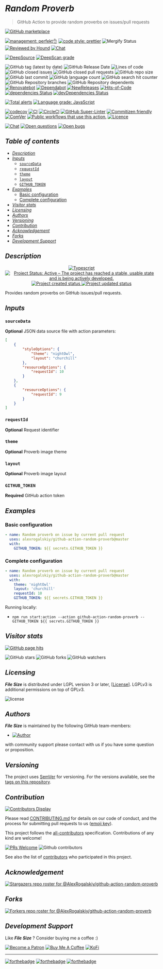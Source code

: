 # *Random Proverb*

> GitHub Action to provide random proverbs on issues/pull requests

[![GitHub marketplace](https://img.shields.io/badge/marketplacegithub-styled--random--proverb-blue?logo=github)](https://github.com/marketplace/actions/styled-random-proverb)

[![management: perfekt👌](https://img.shields.io/badge/management-perfekt👌-red.svg)](https://github.com/lekterable/perfekt)
[![code style: prettier](https://img.shields.io/badge/code_style-prettier-ff69b4.svg)](https://github.com/prettier/prettier)
![Mergify Status](https://img.shields.io/endpoint.svg?url=https://gh.mergify.io/badges/AlexRogalskiy/github-action-random-proverb)
[![Reviewed by Hound](https://img.shields.io/badge/Reviewed_by-Hound-8E64B0.svg)](https://houndci.com)
[![Chat](https://img.shields.io/badge/chat-discussions-success.svg)](https://github.com/AlexRogalskiy/github-action-random-proverb/discussions)

[![DeepSource](https://deepsource.io/gh/AlexRogalskiy/github-action-random-proverb.svg/?label=active+issues\&show_trend=true)](https://deepsource.io/gh/AlexRogalskiy/github-action-random-proverb/?ref=repository-badge)
[![DeepScan grade](https://deepscan.io/api/teams/11946/projects/16759/branches/365085/badge/grade.svg)](https://deepscan.io/dashboard#view=project\&tid=11946\&pid=16759\&bid=365085)

![GitHub tag (latest by date)](https://img.shields.io/github/v/tag/AlexRogalskiy/github-action-random-proverb)
![GitHub Release Date](https://img.shields.io/github/release-date/AlexRogalskiy/github-action-random-proverb)
![Lines of code](https://tokei.rs/b1/github/AlexRogalskiy/github-action-random-proverb?category=lines)
![GitHub closed issues](https://img.shields.io/github/issues-closed/AlexRogalskiy/github-action-random-proverb)
![GitHub closed pull requests](https://img.shields.io/github/issues-pr-closed/AlexRogalskiy/github-action-random-proverb)
![GitHub repo size](https://img.shields.io/github/repo-size/AlexRogalskiy/github-action-random-proverb)
![GitHub last commit](https://img.shields.io/github/last-commit/AlexRogalskiy/github-action-random-proverb)
![GitHub language count](https://img.shields.io/github/languages/count/AlexRogalskiy/github-action-random-proverb)
![GitHub search hit counter](https://img.shields.io/github/search/AlexRogalskiy/github-action-random-proverb/goto)
![GitHub Repository branches](https://badgen.net/github/branches/AlexRogalskiy/github-action-random-proverb)
![GitHub Repository dependents](https://badgen.net/github/dependents-repo/AlexRogalskiy/github-action-random-proverb)
[![Renovatebot](https://badgen.net/badge/renovate/enabled/green?cache=300)](https://renovatebot.com/)
[![Dependabot](https://img.shields.io/badge/dependabot-enabled-1f8ceb.svg?style=flat-square)](https://dependabot.com/)
[![NewReleases](https://newreleases.io/badge.svg)](https://newreleases.io/github/AlexRogalskiy/github-action-random-proverb)
[![Hits-of-Code](https://hitsofcode.com/github/alexrogalskiy/github-action-random-proverb?branch=master)](https://hitsofcode.com/github/alexrogalskiy/github-action-random-proverb?branch=master/view?branch=master)
[![dependencies Status](https://status.david-dm.org/gh/AlexRogalskiy/github-action-random-proverb.svg)](https://david-dm.org/AlexRogalskiy/github-action-random-proverb)
[![devDependencies Status](https://status.david-dm.org/gh/AlexRogalskiy/github-action-random-proverb.svg)](https://david-dm.org/AlexRogalskiy/github-action-random-proverb?type=dev)

[![Total alerts](https://img.shields.io/lgtm/alerts/g/AlexRogalskiy/github-action-random-proverb.svg?logo=lgtm\&logoWidth=18)](https://lgtm.com/projects/g/AlexRogalskiy/github-action-random-proverb/alerts/)
[![Language grade: JavaScript](https://img.shields.io/lgtm/grade/javascript/g/AlexRogalskiy/github-action-random-proverb.svg?logo=lgtm\&logoWidth=18)](https://lgtm.com/projects/g/AlexRogalskiy/github-action-random-proverb/context:javascript)

[![codecov](https://codecov.io/gh/AlexRogalskiy/github-action-random-proverb/branch/master/graph/badge.svg?token=sN03T2VTfV)](https://codecov.io/gh/AlexRogalskiy/github-action-random-proverb)
[![CI](https://github.com/AlexRogalskiy/github-action-random-proverb/workflows/CI/badge.svg)](https://github.com/AlexRogalskiy/github-action-random-proverb/actions/workflows/build.yml)
[![CircleCI](https://circleci.com/gh/AlexRogalskiy/github-action-random-proverb.svg?style=shield)](https://circleci.com/gh/AlexRogalskiy/github-action-random-proverb)
[![GitHub Super-Linter](https://github.com/AlexRogalskiy/github-action-random-proverb/workflows/Lint%20Code%20Base/badge.svg)](https://github.com/marketplace/actions/super-linter)
[![Commitizen friendly](https://img.shields.io/badge/commitizen-friendly-brightgreen.svg)](http://commitizen.github.io/cz-cli/)
[![ComVer](https://img.shields.io/badge/ComVer-compliant-brightgreen.svg)][repo]
[![Public workflows that use this action.][total_usages]][search_results]
[![Licence][license_id]][license_content]

[![Chat](https://img.shields.io/badge/chat-discussions-success.svg)](https://github.com/AlexRogalskiy/github-action-random-proverb/discussions)
[![Open questions](https://img.shields.io/badge/Open-questions-blue.svg?style=flat-curved)](https://github.com/AlexRogalskiy/github-action-random-proverb/labels/question)
[![Open bugs](https://img.shields.io/badge/Open-bugs-red.svg?style=flat-curved)](https://github.com/AlexRogalskiy/github-action-random-proverb/labels/bug)

## *Table of contents*

- [*Description*](#description)
- [*Inputs*](#inputs)
  - [`sourceData`](#sourcedata)
  - [`requestId`](#requestid)
  - [`theme`](#theme)
  - [`layout`](#layout)
  - [`GITHUB_TOKEN`](#github_token)
- [*Examples*](#examples)
  - [Basic configuration](#basic-configuration)
  - [Complete configuration](#complete-configuration)
- [*Visitor stats*](#visitor-stats)
- [*Licensing*](#licensing)
- [*Authors*](#authors)
- [*Versioning*](#versioning)
- [*Contribution*](#contribution)
- [*Acknowledgement*](#acknowledgement)
- [*Forks*](#forks)
- [*Development Support*](#development-support)

## *Description*

<p align="center" style="text-align:center;">
    <a href="https://www.typescriptlang.org/">
        <img src="https://img.shields.io/badge/typescript%20-%23323330.svg?&logo=typescript&logoColor=%23F7DF1E" alt="Typescript" />
    </a>
    <a href="https://www.repostatus.org/#active">
        <img src="https://img.shields.io/badge/Project%20Status-Active-brightgreen" alt="Project Status: Active – The project has reached a stable, usable state and is being actively developed." />
    </a>
    <a href="https://badges.pufler.dev">
        <img src="https://badges.pufler.dev/created/AlexRogalskiy/github-action-random-proverb" alt="Project created status" />
    </a>
    <a href="https://badges.pufler.dev">
        <img src="https://badges.pufler.dev/updated/AlexRogalskiy/github-action-random-proverb" alt="Project updated status" />
    </a>
</p>

Provides random proverbs on GitHub issues/pull requests.

## *Inputs*

### `sourceData`

**Optional** JSON data source file with action parameters:

```json
[
    {
        "styleOptions": {
            "theme": "nightOwl",
            "layout": "churchill"
        },
        "resourceOptions": {
            "requestId": 10
        }
    },
    {
        "resourceOptions": {
            "requestId": 9
        }
    }
]
```

### `requestId`

**Optional** Request identifier

### `theme`

**Optional** Proverb image theme

### `layout`

**Optional** Proverb image layout

### `GITHUB_TOKEN`

**Required** GitHub action token

## *Examples*

### Basic configuration

```yml
- name: Random proverb on issue by current pull request
  uses: alexrogalskiy/github-action-random-proverb@master
  with:
    GITHUB_TOKEN: ${{ secrets.GITHUB_TOKEN }}
```

### Complete configuration

```yml
- name: Random proverb on issue by current pull request
  uses: alexrogalskiy/github-action-random-proverb@master
  with:
    theme: 'nightOwl'
    layout: 'churchill'
    requestId: 10
    GITHUB_TOKEN: ${{ secrets.GITHUB_TOKEN }}
```

Running locally:

- `npm run start:action --action github-action-random-proverb --GITHUB_TOKEN ${{ secrets.GITHUB_TOKEN }}`

## *Visitor stats*

[![GitHub page hits](https://hits.seeyoufarm.com/api/count/incr/badge.svg?url=https%3A%2F%2Fgithub.com%2FAlexRogalskiy%2Fgithub-action-random-proverb\&count_bg=%2379C83D\&title_bg=%23555555\&icon=\&icon_color=%23E7E7E7\&title=hits\&edge_flat=true)](https://hits.seeyoufarm.com)

![GitHub stars](https://img.shields.io/github/stars/AlexRogalskiy/github-action-random-proverb?style=social)
![GitHub forks](https://img.shields.io/github/forks/AlexRogalskiy/github-action-random-proverb?style=social)
![GitHub watchers](https://img.shields.io/github/watchers/AlexRogalskiy/github-action-random-proverb?style=social)

## *Licensing*

***File Size*** is distributed under LGPL version 3 or later,
\[[License](https://github.com/AlexRogalskiy/github-action-random-proverb/blob/master/LICENSE)]. LGPLv3 is additional
permissions on top of GPLv3.

![license](https://user-images.githubusercontent.com/19885116/48661948-6cf97e80-ea7a-11e8-97e7-b45332a13e49.png)

## *Authors*

***File Size*** is maintained by the following GitHub team-members:

- [![Author](https://img.shields.io/badge/author-AlexRogalskiy-FB8F0A)](https://github.com/AlexRogalskiy)

with community support please contact with us if you have some question or proposition.

## *Versioning*

The project uses [SemVer](http://semver.org/) for versioning. For the versions available, see the [tags on
this repository][tags].

## *Contribution*

[![Contributors Display](https://badges.pufler.dev/contributors/AlexRogalskiy/github-action-random-proverb?size=50\&padding=5\&bots=true)](https://badges.pufler.dev)

Please read
[CONTRIBUTING.md](https://github.com/AlexRogalskiy/github-action-random-proverb/blob/master/.github/CONTRIBUTING.md)
for details on our code of conduct, and the process for submitting pull requests to us
([emoji key](https://allcontributors.org/docs/en/emoji-key)).

This project follows the [all-contributors](https://github.com/all-contributors/all-contributors)
specification. Contributions of any kind are welcome!

[![PRs Welcome](https://img.shields.io/badge/PRs-welcome-brightgreen.svg?style=flat-square)](http://makeapullrequest.com)
![Github contributors](https://img.shields.io/github/all-contributors/AlexRogalskiy/github-action-random-proverb)

See also the list of [contributors][contributors] who participated in this project.

## *Acknowledgement*

[![Stargazers repo roster for @AlexRogalskiy/github-action-random-proverb](https://reporoster.com/stars/AlexRogalskiy/github-action-random-proverb)][stars]

## *Forks*

[![Forkers repo roster for @AlexRogalskiy/github-action-random-proverb](https://reporoster.com/forks/AlexRogalskiy/github-action-random-proverb)][forkers]

## *Development Support*

Like ***File Size*** ? Consider buying me a coffee :)

[![Become a Patron](https://img.shields.io/badge/Become_Patron-Support_me_on_Patreon-blue.svg?style=flat-square\&logo=patreon\&color=e64413)](https://www.patreon.com/alexrogalskiy)
[![Buy Me A Coffee](https://img.shields.io/badge/Donate-Buy%20me%20a%20coffee-yellow.svg?logo=buy%20me%20a%20coffee)](https://www.buymeacoffee.com/AlexRogalskiy)
[![KoFi](https://img.shields.io/badge/Donate-Buy%20me%20a%20coffee-yellow.svg?logo=ko-fi)](https://ko-fi.com/alexrogalskiy)

***

[![forthebadge](https://img.shields.io/badge/made%20with-%20typescript-C1282D.svg?logo=typescript\&style=for-the-badge)](https://www.typescriptlang.org/)
[![forthebadge](https://img.shields.io/badge/powered%20by-%20github-7116FB.svg?logo=github\&style=for-the-badge)](https://github.com/)
[![forthebadge](https://img.shields.io/badge/build%20with-%20%E2%9D%A4-B6FF9B.svg?logo=heart\&style=for-the-badge)](https://forthebadge.com/)

[repo]: https://github.com/AlexRogalskiy/github-action-random-proverb

[tags]: https://github.com/AlexRogalskiy/github-action-random-proverb/tags

[issues]: https://github.com/AlexRogalskiy/github-action-random-proverb/issues

[pulls]: https://github.com/AlexRogalskiy/github-action-random-proverb/pulls

[wiki]: https://github.com/AlexRogalskiy/github-action-random-proverb/wiki

[stars]: https://github.com/AlexRogalskiy/github-action-random-proverb/stargazers

[forkers]: https://github.com/AlexRogalskiy/github-action-random-proverb/network/members

[contributors]: https://github.com/AlexRogalskiy/github-action-random-proverb/graphs/contributors

[license_id]: https://img.shields.io/github/license/AlexRogalskiy/github-action-random-proverb

[license_content]: https://github.com/AlexRogalskiy/github-action-random-proverb/blob/master/LICENSE

[total_usages]: https://img.shields.io/endpoint?url=https%3A%2F%2Fapi-git-master.endbug.vercel.app%2Fapi%2Fgithub-actions%2Fused-by%3Faction%3DAlexRogalskiy%2Fgithub-action-random-proverb%26badge%3Dtrue

[search_results]: https://github.com/search?o=desc&q=AlexRogalskiy/github-action-random-proverb+path%3A.github%2Fworkflows+language%3AYAML&s=&type=Code
